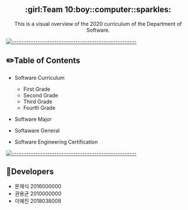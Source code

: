 <h2 align="center">:girl:Team 10:boy::computer::sparkles:</h2>
<p align="center">This is a visual overview of the 2020 curriculum of the Department of Software.</p>

[![-----------------------------------------------------](https://raw.githubusercontent.com/andreasbm/readme/master/assets/lines/colored.png)](#table-of-contents)
## :pencil2:Table of Contents
* Software Curriculum
  * First Grade
  * Second Grade
  * Third Grade
  * Fourth Grade

* Software Major

* Softaware General

* Software Engineering Certification


[![-----------------------------------------------------](https://raw.githubusercontent.com/andreasbm/readme/master/assets/lines/colored.png)](#table-of-contents)
## :purple_heart:Developers
* 문재식 2016000000
* 권용균 2010000000
* 이예진 2018038008 
